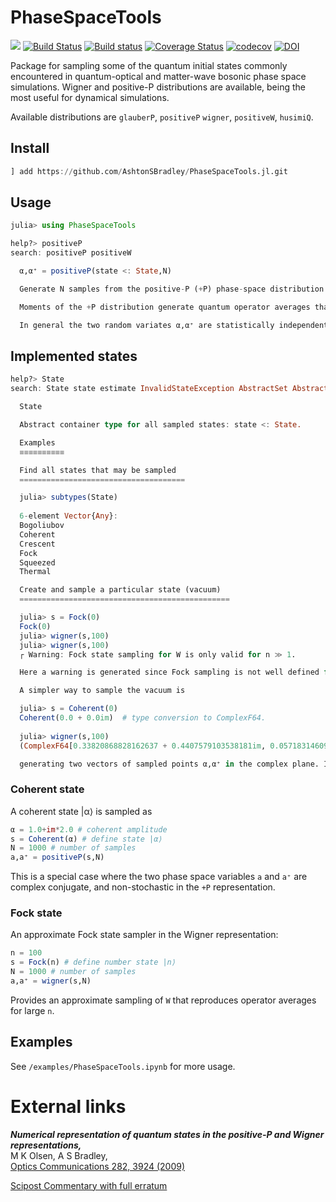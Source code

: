 # PhaseSpaceTools

<!-- [![](https://img.shields.io/badge/docs-stable-blue.svg)](https://AshtonSBradley.github.io/PhaseSpaceTools.jl/stable) -->
[![](https://img.shields.io/badge/docs-dev-blue.svg)](https://AshtonSBradley.github.io/PhaseSpaceTools.jl/dev)
[![Build Status](https://travis-ci.com/AshtonSBradley/PhaseSpaceTools.jl.svg?branch=master)](https://travis-ci.com/AshtonSBradley/PhaseSpaceTools.jl)
[![Build status](https://ci.appveyor.com/api/projects/status/t6i7kdnpffgnq6pg?svg=true)](https://ci.appveyor.com/project/AshtonSBradley/phasespacetools-jl)
[![Coverage Status](https://coveralls.io/repos/github/AshtonSBradley/PhaseSpaceTools.jl/badge.svg?branch=master)](https://coveralls.io/github/AshtonSBradley/PhaseSpaceTools.jl?branch=master)
[![codecov](https://codecov.io/gh/AshtonSBradley/PhaseSpaceTools.jl/branch/master/graph/badge.svg)](https://codecov.io/gh/AshtonSBradley/PhaseSpaceTools.jl) [![DOI](https://zenodo.org/badge/115932136.svg)](https://zenodo.org/badge/latestdoi/115932136)



Package for sampling some of the quantum initial states commonly encountered in quantum-optical and matter-wave bosonic phase space simulations. Wigner and positive-P distributions are available, being the most useful for dynamical simulations.

Available distributions are `glauberP`, `positiveP` `wigner`, `positiveW`, `husimiQ`.

## Install

```julia
] add https://github.com/AshtonSBradley/PhaseSpaceTools.jl.git
```

## Usage
```julia
julia> using PhaseSpaceTools

help?> positiveP
search: positiveP positiveW

  α,α⁺ = positiveP(state <: State,N)

  Generate N samples from the positive-P (+P) phase-space distribution for state.

  Moments of the +P distribution generate quantum operator averages that are normally ordered.

  In general the two random variates α,α⁺ are statistically independent for the +P distribution. 
```
## Implemented states

```julia
help?> State
search: State state estimate InvalidStateException AbstractSet AbstractVector AbstractVecOrMat stacktrace StackTraces istaskstarted abstract type AbstractRange AbstractPattern

  State

  Abstract container type for all sampled states: state <: State.

  Examples
  ≡≡≡≡≡≡≡≡≡≡

  Find all states that may be sampled
  =====================================

  julia> subtypes(State)
  
  6-element Vector{Any}:
  Bogoliubov
  Coherent
  Crescent
  Fock
  Squeezed
  Thermal

  Create and sample a particular state (vacuum)
  ===============================================

  julia> s = Fock(0)
  Fock(0)
  julia> wigner(s,100)
  julia> wigner(s,100)
  ┌ Warning: Fock state sampling for W is only valid for n ≫ 1.

  Here a warning is generated since Fock sampling is not well defined for small n. 

  A simpler way to sample the vacuum is 

  julia> s = Coherent(0) 
  Coherent(0.0 + 0.0im)  # type conversion to ComplexF64.
  
  julia> wigner(s,100)
  (ComplexF64[0.33820868828162637 + 0.4407579103538181im, 0.057183146091823775 - 0.2772571883006981im, ...

  generating two vectors of sampled points α,α⁺ in the complex plane. In this case, α = conj(α⁺), as we are not working with a doubled phase space.
```

### Coherent state
A coherent state |α⟩ is sampled as
```julia
α = 1.0+im*2.0 # coherent amplitude
s = Coherent(α) # define state |α⟩
N = 1000 # number of samples
a,a⁺ = positiveP(s,N)
```
This is a special case where the two phase space variables `a` and `a⁺` are complex conjugate, and non-stochastic in the `+P` representation.

### Fock state
An approximate Fock state sampler in the Wigner representation:
```julia
n = 100
s = Fock(n) # define number state |n⟩
N = 1000 # number of samples
a,a⁺ = wigner(s,N)
```
Provides an approximate sampling of `W` that reproduces operator averages for large `n`.

## Examples

See  `/examples/PhaseSpaceTools.ipynb` for more usage.

# External links
___Numerical representation of quantum states in the positive-P and Wigner representations,___ \
M K Olsen, A S Bradley, \
[Optics Communications 282, 3924 (2009)](http://dx.doi.org/10.1016/j.optcom.2009.06.033)

[Scipost Commentary with full erratum](https://scipost.org/commentaries/10.1016/j.optcom.2009.06.033/)
